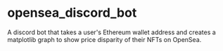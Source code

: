 # opensea_discord_bot

A discord bot that takes a user's Ethereum wallet address and creates a matplotlib graph to show price disparity of their NFTs on OpenSea.
